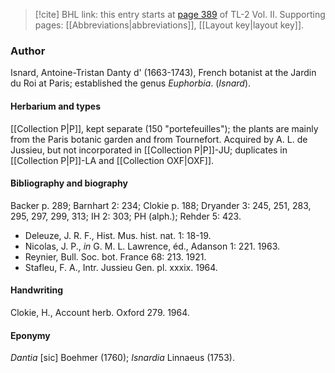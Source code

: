 > [!cite] BHL link: this entry starts at [page 389](https://www.biodiversitylibrary.org/item/103253#page/415/mode/1up) of TL-2 Vol. II.
> Supporting pages: [[Abbreviations|abbreviations]], [[Layout key|layout key]].

### Author

Isnard, Antoine-Tristan Danty d' (1663-1743), French botanist at the Jardin du Roi at Paris; established the genus *Euphorbia*. (*Isnard*).

#### Herbarium and types

[[Collection P|P]], kept separate (150 "portefeuilles"); the plants are mainly from the Paris botanic garden and from Tournefort. Acquired by A. L. de Jussieu, but not incorporated in [[Collection P|P]]-JU; duplicates in [[Collection P|P]]-LA and [[Collection OXF|OXF]].

#### Bibliography and biography

Backer p. 289; Barnhart 2: 234; Clokie p. 188; Dryander 3: 245, 251, 283, 295, 297, 299, 313; IH 2: 303; PH (alph.); Rehder 5: 423.
- Deleuze, J. R. F., Hist. Mus. hist. nat. 1: 18-19.
- Nicolas, J. P., *in* G. M. L. Lawrence, éd., Adanson 1: 221. 1963.
- Reynier, Bull. Soc. bot. France 68: 213. 1921.
- Stafleu, F. A., Intr. Jussieu Gen. pl. xxxix. 1964.

#### Handwriting

Clokie, H., Account herb. Oxford 279. 1964.

#### Eponymy

*Dantia* \[sic\] Boehmer (1760); *Isnardia* Linnaeus (1753).

